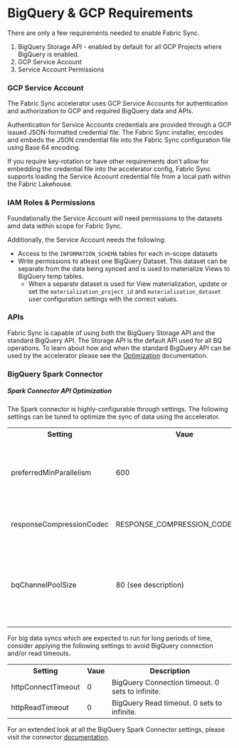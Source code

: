 # BigQuery & GCP Requirements
There are only a few requirements needed to enable Fabric Sync.
1. BigQuery Storage API - enabled by default for all GCP Projects where BigQuery is enabled.
2. GCP Service Account 
3. Service Account Permissions

### GCP Service Account
The Fabric Sync accelerator uses GCP Service Accounts for authentication and authorization to GCP and required BigQuery data and APIs. 

Authentication for Service Accounts credentials are provided through a GCP issued JSON-formatted credential file. The Fabric Sync installer, encodes and embeds the JSON crendential file into the Fabric Sync configuration file using Base 64 encoding. 

If you require key-rotation or have other requirements don't allow for embedding the credential file into the accelerator config, Fabric Sync supports loading the Service Acoount credential file from a local path within the Fabric Lakehouse.

### IAM Roles & Permissions
Foundationally the Service Account will need permissions to the datasets amd data within scope for Fabric Sync.

Additionally, the Service Account needs the following:
- Access to the <code>INFORMATION_SCHEMA</code> tables for each in-scope datasets
- Write permissions to atleast one BigQuery Dataset. This dataset can be separate from the data being synced and is used to materialize Views to BigQuery temp tables.
    - When a separate dataset is used for View materialization, update or set the <code>materialization_project_id</code> and <code>materialization_dataset</code> user configuration settings with the correct values.

### APIs
Fabric Sync is capable of using both the BigQuery Storage API and the standard BigQuery API. The Storage API is the default API used for all BQ operations. To learn about how and when the standard BigQuery API can be used by the accelerator please see the [Optimization](Optimizations.md) documentation.

### BigQuery Spark Connector

##### Spark Connector API Optimization
The Spark connector is highly-configurable through settings. The following settings can be tuned to optimize the sync of data using the accelerator.

<table>
    <tr>
        <th>Setting</th>
        <th>Vaue</th>
        <th>Description</th>
    </tr>
    <tr>
        <td>preferredMinParallelism</td>
        <td>600</td>
        <td>Preferred min. number of partitions data will be split into. May be less for small datasets or if resource constraints exists.</td>
    </tr>
    <tr>
        <td>responseCompressionCodec</td>
        <td>RESPONSE_COMPRESSION_CODEC_LZ4</td>
        <td>Read response compression, default is no compression.</td>
    </tr>
    <tr>
        <td>bqChannelPoolSize</td>
        <td>80 (see description)</td>
        <td>Size of the gRPC channel pool created by the BigQueryReadClient. Should atleast be set to the # of executor cores configured for your Spark cluster.</td>
    </tr>
</table>

For big data syncs which are expected to run for long periods of time, consider applying the following settings to avoid BigQuery connection and/or read timeouts.
<table>
    <tr>
        <th>Setting</th>
        <th>Vaue</th>
        <th>Description</th>
    </tr>
    <tr>
        <td>httpConnectTimeout</td>
        <td>0</td>
        <td>BigQuery Connection timeout. 0 sets to infinite.</td>
    </tr>
    <tr>
        <td>httpReadTimeout</td>
        <td>0</td>
        <td>BigQuery Read timeout. 0 sets to infinite.</td>
    </tr>
</table>

For an extended look at all the BigQuery Spark Connector settings, please visit the connector [documentation](https://github.com/GoogleCloudDataproc/spark-bigquery-connector?tab=readme-ov-file#properties).